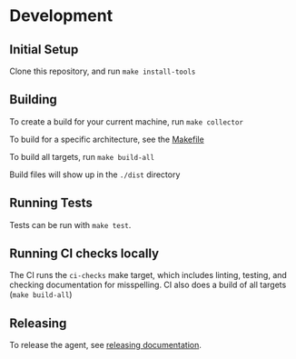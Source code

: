 # Development

## Initial Setup

Clone this repository, and run `make install-tools`

## Building

To create a build for your current machine, run `make collector`

To build for a specific architecture, see the [Makefile](../Makefile)

To build all targets, run `make build-all`

Build files will show up in the `./dist` directory

## Running Tests

Tests can be run with `make test`.

## Running CI checks locally

The CI runs the `ci-checks` make target, which includes linting, testing, and checking documentation for misspelling.
CI also does a build of all targets (`make build-all`)

## Releasing
To release the agent, see [releasing documentation](releasing.md).
